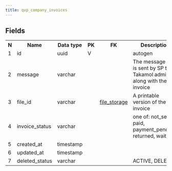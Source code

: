 ```yaml
---
title: qvp_company_invoices 
---
```


## Fields

<table style="width: 100%">
    <colgroup>
       <col span="1" style="width: 3%;"/>
       <col span="1" style="width: 12%;"/>
       <col span="1" style="width: 10%;"/>
       <col span="1" style="width: 3%;"/>
       <col span="1" style="width: 12%;"/>
       <col span="1" style="width: 60%;"/>
    </colgroup>
  <tr>
    <th>N</th>
    <th>Name</th>
    <th>Data type</th>
    <th>PK</th>
    <th>FK</th>
    <th>Description</th>
  </tr>
<tr><td>1</td><td>id</td><td>uuid</td><td>V</td><td></td><td>autogen</td></tr>
<tr><td>2</td><td>message</td><td>varchar</td><td></td><td></td><td>The message that is sent by SP to Takamol admin along with the invoice </td></tr>
<tr><td>3</td><td>file_id</td><td>varchar</td><td></td><td><a href="file_storage.md">file_storage</a></td><td>A printable version of the invoice</td></tr>
<tr><td>4</td><td>invoice_status</td><td>varchar</td><td></td><td></td><td>one of: not_sent, paid, payment_pending, returned, waiting</td></tr>
<tr><td>5</td><td>created_at</td><td>timestamp</td><td></td><td></td><td></td></tr>
<tr><td>6</td><td>updated_at</td><td>timestamp</td><td></td><td></td><td></td></tr>
<tr><td>7</td><td>deleted_status</td><td>varchar</td><td></td><td></td><td>ACTIVE, DELETED</td></tr>

</table>